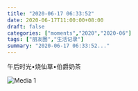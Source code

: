 ```yaml
---
title: "2020-06-17 06:33:52"
date: 2020-06-17T11:00:00+08:00
draft: false
categories: ["moments","2020","2020-06"]
tags: ["朋友圈","生活记录"]
summary: "2020-06-17 06:33:52..."
---
```


午后时光•烧仙草•伯爵奶茶

![Media 1](/Moments/photos/2020-06-17/202006170633520.jpg)

